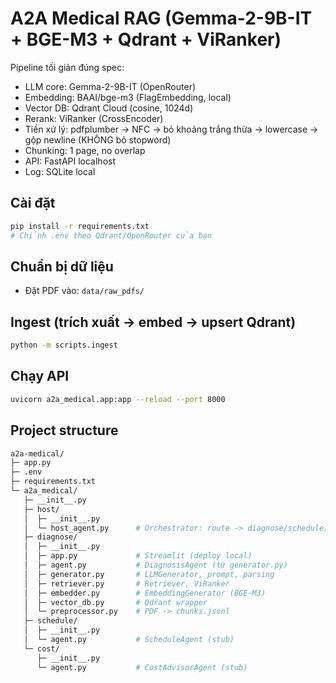 # A2A Medical RAG (Gemma-2-9B-IT + BGE-M3 + Qdrant + ViRanker)

Pipeline tối giản đúng spec: 
- LLM core: Gemma-2-9B-IT (OpenRouter)
- Embedding: BAAI/bge-m3 (FlagEmbedding, local)
- Vector DB: Qdrant Cloud (cosine, 1024d)
- Rerank: ViRanker (CrossEncoder)
- Tiền xử lý: pdfplumber -> NFC -> bỏ khoảng trắng thừa -> lowercase -> gộp newline (KHÔNG bỏ stopword)
- Chunking: 1 page, no overlap
- API: FastAPI localhost
- Log: SQLite local

## Cài đặt
```bash
pip install -r requirements.txt
# Chỉnh .env theo Qdrant/OpenRouter của bạn
```

## Chuẩn bị dữ liệu
- Đặt PDF vào: `data/raw_pdfs/`

## Ingest (trích xuất -> embed -> upsert Qdrant)
```bash
python -m scripts.ingest
```

## Chạy API
```bash
uvicorn a2a_medical.app:app --reload --port 8000
```


## Project structure

```bash
a2a-medical/
├─ app.py
├─ .env
├─ requirements.txt
└─ a2a_medical/
   ├─ __init__.py
   ├─ host/
   │  ├─ __init__.py
   │  └─ host_agent.py      # Orchestrator: route -> diagnose/schedule/cost
   ├─ diagnose/
   │  ├─ __init__.py
   │  ├─ app.py             # Streamlit (deploy local)
   │  ├─ agent.py           # DiagnosisAgent (từ generator.py)
   │  ├─ generator.py       # LLMGenerator, prompt, parsing
   │  ├─ retriever.py       # Retriever, ViRanker
   │  ├─ embedder.py        # EmbeddingGenerator (BGE-M3)
   │  ├─ vector_db.py       # Qdrant wrapper
   │  └─ preprocessor.py    # PDF -> chunks.jsonl
   ├─ schedule/
   │  ├─ __init__.py
   │  └─ agent.py           # ScheduleAgent (stub)
   └─ cost/
      ├─ __init__.py
      └─ agent.py           # CostAdvisorAgent (stub)



